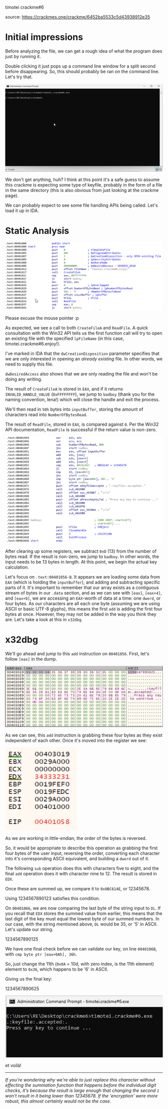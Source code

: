 timotei crackme#6

source: https://crackmes.one/crackme/6452ba5533c5d43938912e35

# Initial impressions
Before analyzing the file, we can get a rough idea of what the program does just by running it.

Double clicking it just pops up a command line window for a split second before disappearing. So, this should probably be ran on the command line. Let's try that.

![](1.png)

We don't get anything, huh? I think at this point it's a safe guess to assume this crackme is expecting some type of keyfile, probably in the form of a file in the same directory (this is also obvious from just looking at the crackme page).

We can probably expect to see some file handling APIs being called. Let's load it up in IDA.

# Static Analysis

![](2.png)

Please excuse the mouse pointer :p

As expected, we see a call to both `CreateFileA` and `ReadFile`. A quick consultation with the Win32 API tells us the first function call will try to open an existing file with the specified `lpFileName` (in this case, timotei.crackme#6.enjoy!).

I've marked in IDA that the `dwCreationDisposition` parameter specifies that we are only interested in opening an *already existing* file. In other words, we need to supply this file.

`dwDesiredAccess` also shows that we are only reading the file and won't be doing any writing.

The result of `CreateFileA` is stored in `EAX`, and if it returns `INVALID_HANDLE_VALUE` (`0xFFFFFFFF`), we jump to `badboy` (thank you for the naming convention, lena!) which will close the handle and exit the process.

We'll then read in `50h` bytes into `inputBuffer`, storing the amount of characters read into `NumberOfBytesRead`.

The result of `ReadFile`, stored in `EAX`, is compared against `0`. Per the Win32 API documentation, `ReadFile` is successful if the return value is non-zero.

![](3.png)

After clearing up some registers, we subtract `0xD` (13) from the number of bytes read. If the result is non-zero, we jump to `badboy`. In other words, the input needs to be 13 bytes in length. At this point, we begin the actual key calculation.

Let's focus on `.text:00401056-B`. It appears we are loading some data from `EAX` (which is holding the `inputBuffer`), and adding and subtracting specific parts of it. It's important to remember that our array exists as a contiguous stream of bytes in our `.data` section, and as we can see with `[eax]`, `[eax+4]`, and `[eax+8]`, we are accessing an `EAX`-worth of data at a time: one `dword`, or four bytes. As our characters are all each one byte (assuming we are using ASCII or basic UTF-8 glyphs), this means the first `add` is adding the first four bytes at once. However, they may not be added in the way you think they are. Let's take a look at this in `x32dbg`.

# x32dbg

We'll go ahead and jump to this `add` instruction on `00401056`. First, let's follow `[eax]` in the dump.

![](4.png)

As we can see, this `add` instruction is grabbing these four bytes as they exist independent of each other. Once it's moved into the register we see:

![](5.png)

As we are working in little-endian, the order of the bytes is reversed.

So, it would be appropriate to describe this operation as grabbing the first four bytes of the user input, reversing the order, converting each character into it's corresponding ASCII equivalent, and building a `dword` out of it.

The following `sub` operation does this with characters five to eight, and the final `add` operation does it with character nine to 12. The result is stored in `EDX`.

Once these are summed up, we compare it to `0x0BC614E`, or 12345678.

Using 1234567890123 satisfies this condition.

On `00401066`, we are now comparing the last byte of the string input to `DL`. If you recall that `EDX` stores the summed value from earlier, this means that the last digit of the key must equal the lowest byte of our summed numbers. In our case, with the string mentioned above, `DL` would be 35, or '5' in ASCII. Let's update our string.

1234567890125

We have one final check before we can validate our key, on line `0040106B`, with `cmp byte ptr [eax+0Ah], 36h`.

So, just change the 11th (`0x0A` = 10d, with zero index, is the 11th element) element to `0x36`, which happens to be '6' in ASCII.

Giving us the final key:

1234567890625

![](6.png)

et voilà!

___

*If you're wondering why we're able to just replace this character without effecting the summation function that happens before the individual digit checks, it's because the result is large enough that changing the second `1` won't result in it being lower than 12345678. If the 'encryption' were more robust, this almost certainly would not be the case.*